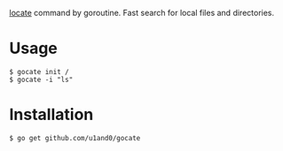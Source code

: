 [locate](https://en.wikipedia.org/wiki/Locate_(Unix)) command by goroutine.
Fast search for local files and directories.

# Usage

```
$ gocate init /
$ gocate -i "ls"
```

# Installation

```
$ go get github.com/u1and0/gocate
```
